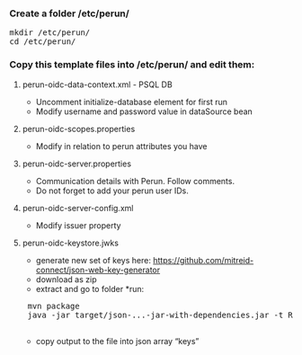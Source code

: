 ### Create a folder /etc/perun/
<pre>
mkdir /etc/perun/
cd /etc/perun/
</pre>

### Copy this template files into /etc/perun/ and edit them:

1. perun-oidc-data-context.xml - PSQL DB
    * Uncomment initialize-database element for first run
    * Modify username and password value in dataSource bean

2. perun-oidc-scopes.properties
    * Modify in relation to perun attributes you have

3. perun-oidc-server.properties
    * Communication details with Perun. Follow comments.
    * Do not forget to add your perun user IDs.
    
4. perun-oidc-server-config.xml
    * Modify issuer property
    
5. perun-oidc-keystore.jwks
    * generate new set of keys here: https://github.com/mitreid-connect/json-web-key-generator
    * download as zip
    * extract and go to folder
    *run: 
    <pre>
    mvn package
    java -jar target/json-...-jar-with-dependencies.jar -t RSA -s 2048 -i rsa1
    </pre>
    * copy output to the file into json array “keys”
